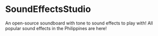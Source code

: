 # SoundEffectsStudio
An open-source soundboard with tone to sound effects to play with! All popular sound effects in the Philippines are here!
